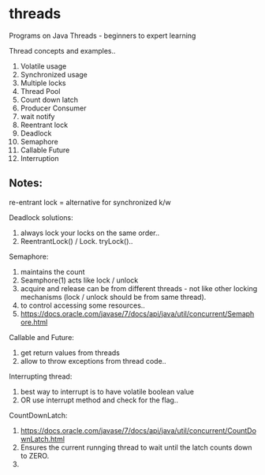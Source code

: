 # threads
Programs on Java Threads - beginners to expert learning

Thread concepts and examples..
1. Volatile usage
2. Synchronized usage
3. Multiple locks
4. Thread Pool
5. Count down latch
6. Producer Consumer 
7. wait notify
8. Reentrant lock
9. Deadlock
10. Semaphore
11. Callable Future
12. Interruption

Notes:
-----
re-entrant lock = alternative for synchronized k/w

Deadlock solutions:

1. always lock your locks on the same order..
2. ReentrantLock() / Lock. tryLock()..

Semaphore:

1. maintains the count
2. Seamphore(1) acts like lock / unlock
3. acquire and release can be from different threads - not like other locking mechanisms (lock / unlock should be from same thread).
4. to control accessing some resources..
5. https://docs.oracle.com/javase/7/docs/api/java/util/concurrent/Semaphore.html

Callable and Future:

1. get return values from threads
2. allow to throw exceptions from thread code..

Interrupting thread:

1. best way to interrupt is to have volatile boolean value
2. OR use interrupt method and check for the flag..
 
CountDownLatch:
1. https://docs.oracle.com/javase/7/docs/api/java/util/concurrent/CountDownLatch.html
2. Ensures the current runnging thread to wait until the latch counts down to ZERO.
3. 

